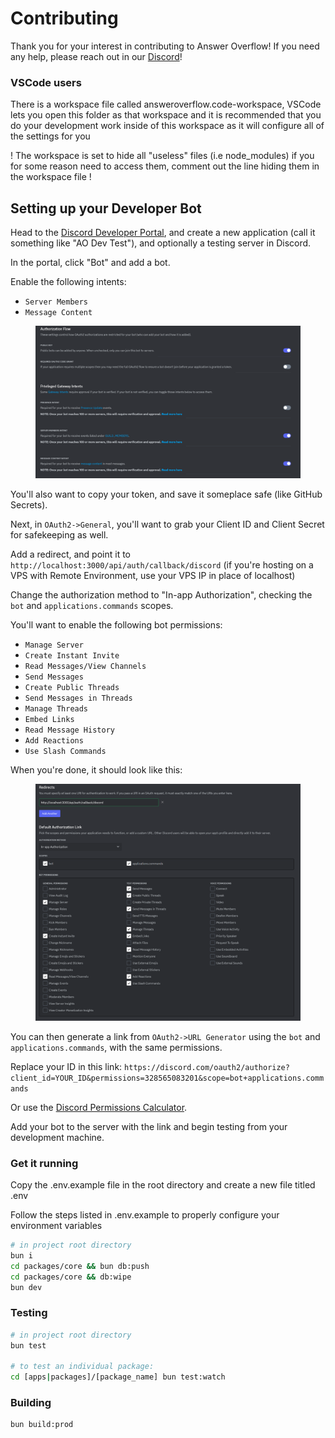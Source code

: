 # Contributing

Thank you for your interest in contributing to Answer Overflow! If you need any help, please reach out in our [Discord](https://discord.answeroverflow.com/)!

### VSCode users

There is a workspace file called answeroverflow.code-workspace, VSCode lets you open this folder as that workspace and it is recommended that you do your development work inside of this workspace as it will configure all of the settings for you

! The workspace is set to hide all "useless" files (i.e node_modules) if you for some reason need to access them, comment out the line hiding them in the workspace file !

## Setting up your Developer Bot

Head to the [Discord Developer Portal](https://discord.com/developers/applications), and create a new application (call it something like "AO Dev Test"), and optionally a testing server in Discord.

In the portal, click "Bot" and add a bot.

Enable the following intents:

- `Server Members`
- `Message Content`

<div align="center">
  <figure>
    <img src="./assets/bot-intents.png" alt="Bot Intents Settings"/>
  </figure>
</div>

You'll also want to copy your token, and save it someplace safe (like GitHub Secrets).

Next, in `OAuth2->General`, you'll want to grab your Client ID and Client Secret for safekeeping as well.

Add a redirect, and point it to `http://localhost:3000/api/auth/callback/discord` (if you're hosting on a VPS with Remote Environment, use your VPS IP in place of localhost)

Change the authorization method to "In-app Authorization", checking the `bot` and `applications.commands` scopes.

You'll want to enable the following bot permissions:

- `Manage Server`
- `Create Instant Invite`
- `Read Messages/View Channels`
- `Send Messages`
- `Create Public Threads`
- `Send Messages in Threads`
- `Manage Threads`
- `Embed Links`
- `Read Message History`
- `Add Reactions`
- `Use Slash Commands`

When you're done, it should look like this:

<div align="center">
  <figure>
    <img src="./assets/OAuth2-Settings.png" alt="OAuth2 Settings"/>
  </figure>
</div>

You can then generate a link from `OAuth2->URL Generator` using the `bot` and `applications.commands`, with the same permissions.

Replace your ID in this link: `https://discord.com/oauth2/authorize?client_id=YOUR_ID&permissions=328565083201&scope=bot+applications.commands`

Or use the [Discord Permissions Calculator](https://discordapi.com/permissions.html).

Add your bot to the server with the link and begin testing from your development machine.

### Get it running

Copy the .env.example file in the root directory and create a new file titled .env

Follow the steps listed in .env.example to properly configure your environment variables

```bash
# in project root directory
bun i
cd packages/core && bun db:push
cd packages/core && db:wipe
bun dev
```

### Testing

```bash
# in project root directory
bun test

# to test an individual package:
cd [apps|packages]/[package_name] bun test:watch
```

### Building

```bash
bun build:prod
```


